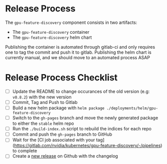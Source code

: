 # Release Process

The `gpu-feature-discovery` component consists in two artifacts:
- The `gpu-feature-discovery` container
- The `gpu-feature-discovery` helm chart

Publishing the container is automated through gitlab-ci and only requires one to tag the commit and push it to gitlab.
Publishing the helm chart is currently manual, and we should move to an automated process ASAP

# Release Process Checklist
- [ ] Update the README to change occurances of the old version (e.g: `v0.8.2`) with the new version
- [ ] Commit, Tag and Push to Gitlab
- [ ] Build a new helm package with `helm package ./deployments/helm/gpu-feature-discovery`
- [ ] Switch to the `gh-pages` branch and move the newly generated package to either the `stable` helm repo
- [ ] Run the `./build-index.sh` script to rebuild the indices for each repo
- [ ] Commit and push the `gh-pages` branch to GitHub
- [ ] Wait for the [CI job associated with your tag] (https://gitlab.com/nvidia/kubernetes/gpu-feature-discovery/-/pipelines) to complete
- [ ] Create a [new release](https://github.com/NVIDIA/gpu-feature-discovery/releases) on Github with the changelog
